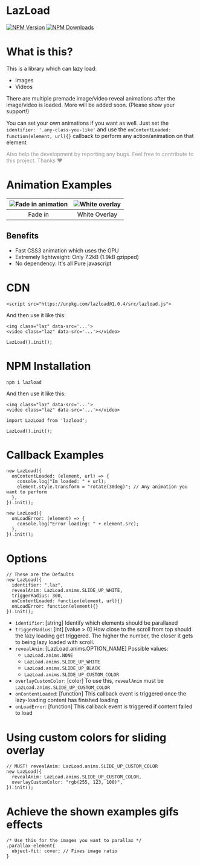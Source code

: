 # LazLoad

[![NPM Version][npm-image]][npm-url]
[![NPM Downloads][downloads-image]][downloads-url]

[npm-image]: https://img.shields.io/npm/v/lazload.svg
[npm-url]: https://npmjs.org/package/lazload
[downloads-image]: https://img.shields.io/npm/dm/lazload.svg
[downloads-url]: https://npmjs.org/package/lazload

# What is this?

This is a library which can lazy load:

- Images
- Videos

There are multiple premade image/video reveal animations after the image/video is loaded. More will be added soon. (Please show your support!)

You can set your own animations if you want as well. Just set the `identifier: '.any-class-you-like'` and use the `onContentLoaded: function(element, url){}` callback to perform any action/animation on that element

<p style="color: rgba(0,0,0,0.4)">Also help the development by reporting any bugs. Feel free to contribute to this project. Thanks ❤</p>

# Animation Examples

| ![][fade-in] | ![][white-overlay] |
| :----------: | :----------------: |
|   Fade in    |   White Overlay    |

[fade-in]: docs/fade-in.gif "Fade in animation"
[white-overlay]: docs/white-overlay.gif "White overlay"

## Benefits

- Fast CSS3 animation which uses the GPU
- Extremely lightweight: Only 7.2kB (1.9kB gzipped)
- No dependency: It's all Pure javascript

# CDN

```
<script src="https://unpkg.com/lazload@1.0.4/src/lazload.js">
```

And then use it like this:

```
<img class="laz" data-src='...'>
<video class="laz" data-src='...'></video>
```

```
LazLoad().init();
```

# NPM Installation

```
npm i lazload
```

And then use it like this:

```
<img class="laz" data-src='...'>
<video class="laz" data-src='...'></video>
```

```
import LazLoad from 'lazload';

LazLoad().init();
```

# Callback Examples

```
new LazLoad({
  onContentLoaded: (element, url) => {
    console.log("Im loaded: " + url);
    element.style.transform = "rotate(30deg)"; // Any animation you want to perform
  },
}).init();
```

```
new LazLoad({
  onLoadError: (element) => {
    console.log("Error loading: " + element.src);
  },
}).init();
```

# Options

```
// These are the Defaults
new LazLoad({
  identifier: ".laz",
  revealAnim: LazLoad.anims.SLIDE_UP_WHITE,
  triggerRadius: 300,
  onContentLoaded: function(element, url){}
  onLoadError: function(element){}
}).init();
```

- `identifier`: [string]
  Identify which elements should be parallaxed
- `triggerRadius`: [int] [value > 0]
  How close to the scroll from top should the lazy loading get triggered. The higher the number, the closer it gets to being lazy loaded with scroll.
- `revealAnim`: [LazLoad.anims.OPTION_NAME]
  Possible values:
  - `LazLoad.anims.NONE`
  - `LazLoad.anims.SLIDE_UP_WHITE`
  - `LazLoad.anims.SLIDE_UP_BLACK`
  - `LazLoad.anims.SLIDE_UP_CUSTOM_COLOR`
- `overlayCustomColor`: [color]
  To use this, `revealAnim` must be `LazLoad.anims.SLIDE_UP_CUSTOM_COLOR`
- `onContentLoaded`: [function]
  This callback event is triggered once the lazy-loading content has finished loading
- `onLoadError`: [function]
  This callback event is triggered if content failed to load

# Using custom colors for sliding overlay

```
// MUST! revealAnim: LazLoad.anims.SLIDE_UP_CUSTOM_COLOR
new LazLoad({
  revealAnim: LazLoad.anims.SLIDE_UP_CUSTOM_COLOR,
  overlayCustomColor: "rgb(255, 123, 100)",
}).init();
```

# Achieve the shown examples gifs effects

```
/* Use this for the images you want to parallax */
.parallax-element{
  object-fit: cover; // Fixes image ratio
}
```
